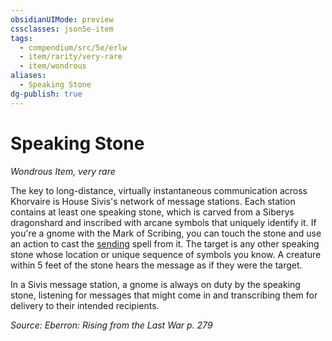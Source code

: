 ```yaml
---
obsidianUIMode: preview
cssclasses: json5e-item
tags:
  - compendium/src/5e/erlw
  - item/rarity/very-rare
  - item/wondrous
aliases:
  - Speaking Stone
dg-publish: true
---
```

# Speaking Stone
*Wondrous Item, very rare*  


The key to long-distance, virtually instantaneous communication across Khorvaire is House Sivis's network of message stations. Each station contains at least one speaking stone, which is carved from a Siberys dragonshard and inscribed with arcane symbols that uniquely identify it. If you're a gnome with the Mark of Scribing, you can touch the stone and use an action to cast the [sending](/Admin/CLI/spells/sending.md) spell from it. The target is any other speaking stone whose location or unique sequence of symbols you know. A creature within 5 feet of the stone hears the message as if they were the target.

In a Sivis message station, a gnome is always on duty by the speaking stone, listening for messages that might come in and transcribing them for delivery to their intended recipients.

*Source: Eberron: Rising from the Last War p. 279*